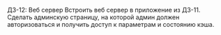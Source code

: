 ДЗ-12: Веб сервер
Встроить веб сервер в приложение из ДЗ-11. 
Сделать админскую страницу, на которой админ должен авторизоваться и получить доступ к параметрам и состоянию кэша.